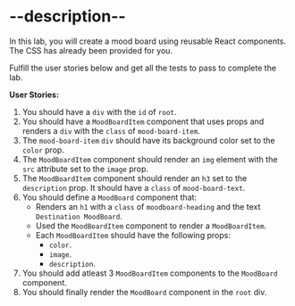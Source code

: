# --description--

In this lab, you will create a mood board using reusable React components. The CSS has already been provided for you.

Fulfill the user stories below and get all the tests to pass to complete the lab.

**User Stories:**

1. You should have a `div` with the `id` of `root`.
2. You should have a `MoodBoardItem` component that uses props and renders a `div` with the `class` of `mood-board-item`.
3. The `mood-board-item` `div` should have its background color set to the `color` prop.
4. The `MoodBoardItem` component should render an `img` element with the `src` attribute set to the `image` prop.
5. The `MoodBoardItem` component should render an `h3` set to the `description` prop. It should have a `class` of `mood-board-text`.
6. You should define a `MoodBoard` component that:
    - Renders an `h1` with a `class` of `moodboard-heading` and the text `Destination MoodBoard`.
    - Used the `MoodBoardItem` component to render a `MoodBoardItem`. 
    - Each `MoodBoardItem` should have the following props:
        - `color`.
        - `image`.
        - `description`.
7. You should add atleast 3 `MoodBoardItem` components to the `MoodBoard` component.
8. You should finally render the `MoodBoard` component in the `root` div.